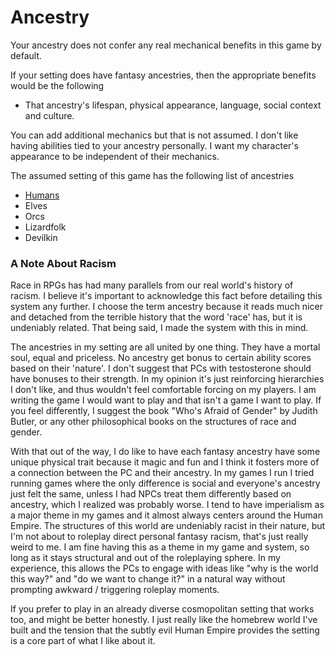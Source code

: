 # Ancestry

Your ancestry does not confer any real mechanical benefits in this game by default.

If your setting does have fantasy ancestries, then the appropriate benefits would be the following

- That ancestry's lifespan, physical appearance, language, social context and culture.

You can add additional mechanics but that is not assumed. I don't like having abilities tied to your ancestry personally. I want my character's appearance to be independent of their mechanics. 

The assumed setting of this game has the following list of ancestries

- [Humans](Humans.md)
- Elves
- Orcs
- Lizardfolk
- Devilkin

### A Note About Racism
Race in RPGs has had many parallels from our real world's history of racism. I believe it's important to acknowledge this fact before detailing this system any further. I choose the term ancestry because it reads much nicer and detached from the terrible history that the word 'race' has, but it is undeniably related. That being said, I made the system with this in mind.

The ancestries in my setting are all united by one thing. They have a mortal soul, equal and priceless. No ancestry get bonus to certain ability scores based on their 'nature'. I don't suggest that PCs with testosterone should have bonuses to their strength. In my opinion it's just reinforcing hierarchies I don't like, and thus wouldn't feel comfortable forcing on my players. I am writing the game I would want to play and that isn't a game I want to play. If you feel differently, I suggest the book "Who's Afraid of Gender" by Judith Butler, or any other philosophical books on the structures of race and gender.

With that out of the way, I do like to have each fantasy ancestry have some unique physical trait because it magic and fun and I think it fosters more of a connection between the PC and their ancestry. In my games I run I tried running games where the only difference is social and everyone's ancestry just felt the same, unless I had NPCs treat them differently based on ancestry, which I realized was probably worse. I tend to have imperialism as a major theme in my games and it almost always centers around the Human Empire. The structures of this world are undeniably racist in their nature, but I'm not about to roleplay direct personal fantasy racism, that's just really weird to me. I am fine having this as a theme in my game and system, so long as it stays structural and out of the roleplaying sphere. In my experience, this allows the PCs to engage with ideas like "why is the world this way?" and "do we want to change it?" in a natural way without prompting awkward / triggering roleplay moments. 

If you prefer to play in an already diverse cosmopolitan setting that works too, and might be better honestly. I just really like the homebrew world I've built and the tension that the subtly evil Human Empire provides the setting is a core part of what I like about it.